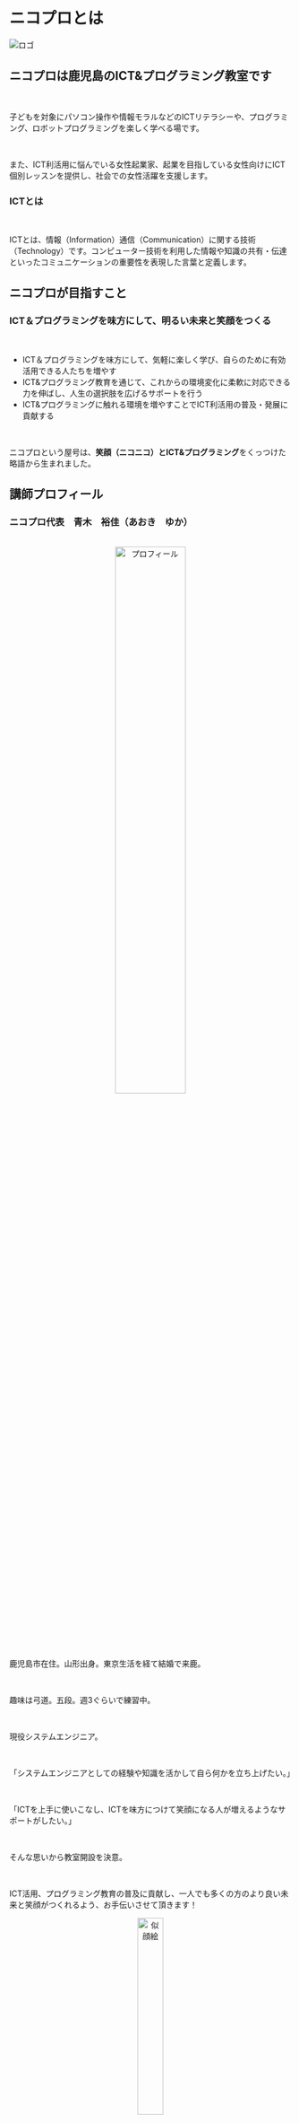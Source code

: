 # ニコプロとは
<div>
<img src="/img/logo.png" alt="ロゴ"/>
</div>

## ニコプロは鹿児島のICT&プログラミング教室です
<br>

子どもを対象にパソコン操作や情報モラルなどのICTリテラシーや、プログラミング、ロボットプログラミングを楽しく学べる場です。

<br>

また、ICT利活用に悩んでいる女性起業家、起業を目指している女性向けにICT個別レッスンを提供し、社会での女性活躍を支援します。

### ICTとは
<br>

ICTとは、情報（Information）通信（Communication）に関する技術（Technology）です。コンピューター技術を利用した情報や知識の共有・伝達といったコミュニケーションの重要性を表現した言葉と定義します。

## ニコプロが目指すこと
### ICT＆プログラミングを味方にして、明るい未来と笑顔をつくる
<br>

* ICT＆プログラミングを味方にして、気軽に楽しく学び、自らのために有効活用できる人たちを増やす
* ICT&プログラミング教育を通じて、これからの環境変化に柔軟に対応できる力を伸ばし、人生の選択肢を広げるサポートを行う
* ICT&プログラミングに触れる環境を増やすことでICT利活用の普及・発展に貢献する
 
<br>

ニコプロという屋号は、**笑顔（ニコニコ）**と**ICT&プログラミング**をくっつけた略語から生まれました。

## 講師プロフィール
### ニコプロ代表　青木　裕佳（あおき　ゆか）
<br>
<div align="center">
<img src="/img/profile.jpg" alt="プロフィール" width="50%"/>
</div>

<br>

鹿児島市在住。山形出身。東京生活を経て結婚で来鹿。

<br>

趣味は弓道。五段。週3ぐらいで練習中。

<br>

現役システムエンジニア。

<br>

「システムエンジニアとしての経験や知識を活かして自ら何かを立ち上げたい。」

<br>

「ICTを上手に使いこなし、ICTを味方につけて笑顔になる人が増えるようなサポートがしたい。」

<br>

そんな思いから教室開設を決意。

<br>

ICT活用、プログラミング教育の普及に貢献し、一人でも多くの方のより良い未来と笑顔がつくれるよう、お手伝いさせて頂きます！

<div align="center">
<img src="/img/face.png" alt="似顔絵" width="30%"/>
</div>

## プライバシーポリシー
<br>

ニコプロ（以下「当教室」といいます。）では、お客様が安心してご利用頂けるよう、頂いた個人情報の保護について最大限の注意を払います。

<br>

個人情報保護についての方針は以下の通りです。

### 法令・規範の遵守
<br>

当教室は、個人情報の保護に関する法令およびその他の規範を遵守し、個人情報を適正に取り扱います。

### 個人情報の取得
<br>

当教室では、次のような場合に必要な範囲で個人情報を取得いたします。

<br>

* 当教室へのお問い合わせ時
* 当教室へのサービスお申し込み時

### 個人情報の利用目的
<br>

当教室は個人情報を以下の目的で利用いたします。

<br>

* お客様への連絡のため
* お問い合わせに対応するため
* お客様へのサービス提供のため

### 個人情報の管理
<br>

個人情報への不正アクセスまたは紛失、破壊、改ざん及び漏洩を防止する保護策を講じて、厳重に管理いたします。

### 個人情報の第三者への開示・提供
<br>

当教室は、次のいずれかに該当する場合を除き、個人情報を第三者に開示・提供いたしません。

<br>

* ご本人の同意がある場合
* 生命、身体または財産の保護のために必要である場合であって、ご本人の同意を得ることが困難である場合
* 利用目的の達成に必要な範囲内において、業務委託先に提供する場合
* その他法令に基づき第三者に対する開示または提供が認められる場合

### 個人情報の開示・訂正・削除
<br>

当教室が保有するお客様の個人情報について開示・訂正・削除等を希望される際は、[**お問い合わせフォーム**](/contact)にてお申し出下さい。
ご本人様からの請求であることが確認できた場合、法令に従って速やかに対応いたします。

## サイトポリシー
<br>

ニコプロ (以下「当教室」といいます) が提供するウェブサイト(以下「当ウェブサイト」といいます) をご利用いただくお客さまは、以下の内容を十分にお読みください。

<br>

なお、下記内容につきましては予告なく変更させていただく場合がありますので、あらかじめご了承ください。

### 著作権について
<br>

当ウェブサイト上の文章、イラスト、ロゴ、写真、動画、その他のすべての情報は、当教室ならびに第三者が有する著作権、特許権、商標権その他の権利により保護されています。

<br>

当ウェブサイト上にあるコンテンツの無断転用・無断転載を禁止いたします。

### 免責事項
<br>

当教室は、細心の注意を払って当社ウェブサイトに情報を掲載しておりますが、この情報の正確性および完全性を保証するものではありません。

<br>

当ウェブサイトの構成、コンテンツ等を、予告なしに変更または削除する場合がございますので、予めご了承ください。

<br>

当ウェブサイトに掲載する情報もしくは内容をご利用されたことで生じたトラブルや損失に関し一切責任を負うものではありません。

<br>

利用者各位の判断と自己責任のもとにご利用ください。

### 特定商取引法に基づく表記
#### 販売業者
<br>

ニコプロ

#### 代表責任者
<br>

青木　裕佳

#### 所在地
<br>

鹿児島県（以降所在地はご依頼頂いた際にお客様にお知らせいたします。）

#### メールアドレス
<br>

迷惑メールやスパム広告を防ぐために、お問い合わせは[**お問い合わせフォーム**](/contact)からお願いしております。

#### 電話番号
<br>

050-7121-5088（営業、勧誘目的の電話はご遠慮ください。）

#### 販売商品
<br>

* プログラミング教室
* ICT個別レッスン

#### 販売価格
<br>

各サービスの詳細ページをご参照ください。

※当サイト内の表示価格には消費税が含まれています。

#### 商品代金以外の必要料金
<br>

銀行振込の場合、振込手数料

#### 申込方法
<br>

ホームページ、メール

#### お支払方法
<br>

* プログラミング教室：クレジットカード決済、銀行振込
* ICT個別レッスン：銀行振込
  
#### 返品・キャンセル
<br>

サービスの性質上、返品はお受けできません。キャンセルについては、各サービスの利用規約をご参照ください。

### 広告配信について
<br>

当ウェブサイトでは、第三者配信の広告サービス「Googleアドセンス」を利用しています。

<br>

このような広告配信事業者は、ユーザーの興味に応じた商品やサービスの広告を表示するため、当ウェブサイトや他ウェブサイトへのアクセスに関する情報 『Cookie』(氏名、住所、メール アドレス、電話番号は含まれません) を使用することがあります。

<br>

またGoogleアドセンスに関して、このプロセスの詳細やこのような情報が広告配信事業者に使用されないようにする方法については、[**こちら**](https://policies.google.com/technologies/ads)をご覧ください。

### アクセス解析ツールについて
<br>

当ウェブサイトでは、Googleによるアクセス解析ツール「Googleアナリティクス」を利用しています。

<br>

このGoogleアナリティクスはトラフィックデータの収集のためにCookieを使用しています。

<br>

このトラフィックデータは匿名で収集されており、個人を特定するものではありません。

<br>

この機能はCookieを無効にすることで収集を拒否することが出来ますので、お使いのブラウザの設定をご確認ください。

<br>

この規約に関して、詳しくは[**こちら**](https://marketingplatform.google.com/about/analytics/terms/jp)をご覧ください。

